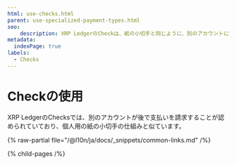 ```yaml
---
html: use-checks.html
parent: use-specialized-payment-types.html
seo:
    description: XRP LedgerのCheckは、紙の小切手と同じように、別のアカウントに資金を振り込ませることができます。
metadata:
  indexPage: true
labels:
  - Checks
---
```

# Checkの使用

XRP LedgerのChecksでは、別のアカウントが後で支払いを請求することが認められていており、個人用の紙の小切手の仕組みと似ています。

{% raw-partial file="/@l10n/ja/docs/_snippets/common-links.md" /%}


{% child-pages /%}
